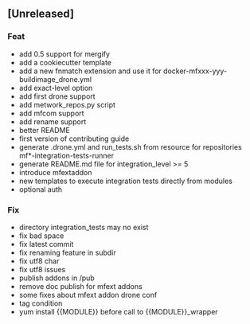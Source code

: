 <a name="unreleased"></a>
## [Unreleased]

### Feat
- add 0.5 support for mergify
- add a cookiecutter template
- add a new fnmatch extension and use it for docker-mfxxx-yyy-buildimage_drone.yml
- add exact-level option
- add first drone support
- add metwork_repos.py script
- add mfcom support
- add rename support
- better README
- first version of contributing guide
- generate .drone.yml and run_tests.sh from resource for repositories mf*-integration-tests-runner
- generate README.md file for integration_level >= 5
- introduce mfextaddon
- new templates to execute integration tests directly from modules
- optional auth

### Fix
- directory integration_tests may no exist
- fix bad space
- fix latest commit
- fix renaming feature in subdir
- fix utf8 char
- fix utf8 issues
- publish addons in /pub
- remove doc publish for mfext addons
- some fixes about mfext addon drone conf
- tag condition
- yum install {{MODULE}} before call to {{MODULE}}_wrapper

